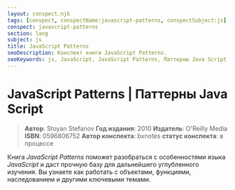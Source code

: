 ```yaml
---
layout: conspect.njk
tags: [conspect, conspectName:javascript-patterns, conspectSubject:js]
conspect: javascript-patterns
section: lang
subject: js
title: JavaScript Patterns
seoDescription: Конспект книги JavaScript Patterns.
seoKeywords: js, JavaScript, JavaScript Patterns, Паттерны Java Script, веб-разработка, webdev
---
```

# JavaScript Patterns | Паттерны Java Script

> **Автор**: Stoyan Stefanov
> **Год издания**: 2010
> **Издатель**: O'Reilly Media
> **ISBN**: 0596806752
> **Автор конспекта**: bxnotes
> **статус конспекта**: в процессе

Книга *JavaScript Patterns* поможет разобраться с особенностями языка *JavaScript* и даст прочную базу для дальнейшего углубленного изучения. Вы узнаете как работать с объектами, функциями, наследованием и другими ключевыми темами.